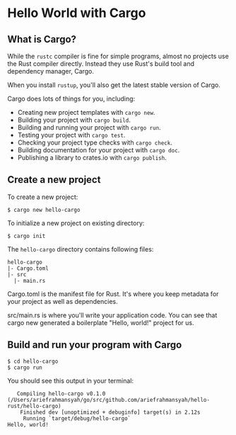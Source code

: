 # Hello World with Cargo

## What is Cargo?

While the `rustc` compiler is fine for simple programs, almost no projects use the Rust compiler directly. Instead they use Rust's build tool and dependency manager, Cargo.

When you install `rustup`, you'll also get the latest stable version of Cargo.

Cargo does lots of things for you, including:

- Creating new project templates with `cargo new`.
- Building your project with `cargo build`.
- Building and running your project with `cargo run`.
- Testing your project with `cargo test`.
- Checking your project type checks with `cargo check`.
- Building documentation for your project with `cargo doc`.
- Publishing a library to crates.io with `cargo publish`.

## Create a new project

To create a new project:

```
$ cargo new hello-cargo
```

To initialize a new project on existing directory:

```
$ cargo init
```

The `hello-cargo` directory contains following files:

```
hello-cargo
|- Cargo.toml
|- src
  |- main.rs
```

Cargo.toml is the manifest file for Rust. It's where you keep metadata for your project as well as dependencies.

src/main.rs is where you'll write your application code. You can see that cargo new generated a boilerplate "Hello, world!" project for us.

## Build and run your program with Cargo

```
$ cd hello-cargo
$ cargo run
```

You should see this output in your terminal:

```
   Compiling hello-cargo v0.1.0 (/Users/ariefrahmansyah/go/src/github.com/ariefrahmansyah/hello-rust/hello-cargo)
    Finished dev [unoptimized + debuginfo] target(s) in 2.12s
     Running `target/debug/hello-cargo`
Hello, world!
```
